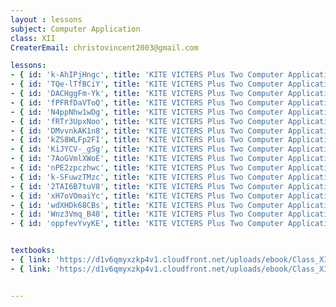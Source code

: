 ```yaml
--- 
layout : lessons 
subject: Computer Application
class: XII
CreaterEmail: christovincent2003@gmail.com

lessons:
- { id: 'k-AhIPjHngc', title: 'KITE VICTERS Plus Two Computer Application Class 01 (First Bell-ഫസ്റ്റ് ബെല്‍)' }
- { id: 'TQe-lTfBCiY', title: 'KITE VICTERS Plus Two Computer Application Class 02 (First Bell-ഫസ്റ്റ് ബെല്‍)' }
- { id: 'DACHggFm-Yk', title: 'KITE VICTERS Plus Two Computer Application Class 03 (First Bell-ഫസ്റ്റ് ബെല്‍)' }
- { id: 'fPFRfDaVToQ', title: 'KITE VICTERS Plus Two Computer Application Class 04 (First Bell-ഫസ്റ്റ് ബെല്‍)' }
- { id: 'N4ppNhw1wDg', title: 'KITE VICTERS Plus Two Computer Application Class 05 (First Bell-ഫസ്റ്റ് ബെല്‍)' }
- { id: 'fRTr3UpxNoo', title: 'KITE VICTERS Plus Two Computer Application Class 06 (First Bell-ഫസ്റ്റ് ബെല്‍)' }
- { id: 'DMvvnkAK1n8', title: 'KITE VICTERS Plus Two Computer Application Class 07 (First Bell-ഫസ്റ്റ് ബെല്‍)' }
- { id: 'kZS8WLFp2FI', title: 'KITE VICTERS Plus Two Computer Application Class 08 (First Bell-ഫസ്റ്റ് ബെല്‍)' }
- { id: 'KiJYCV-_gSg', title: 'KITE VICTERS Plus Two Computer Application Class 09 (First Bell-ഫസ്റ്റ് ബെല്‍)' }
- { id: '7AoGVmlXWoE', title: 'KITE VICTERS Plus Two Computer Application Class 10 (First Bell-ഫസ്റ്റ് ബെല്‍)' }
- { id: 'nPE2zpczhwc', title: 'KITE VICTERS Plus Two Computer Application Class 11 (First Bell-ഫസ്റ്റ് ബെല്‍)' }
- { id: 'k-SFuwzTMzc', title: 'KITE VICTERS Plus Two Computer Application Class 12 (First Bell-ഫസ്റ്റ് ബെല്‍)' }
- { id: '2TAI6B7tuV8', title: 'KITE VICTERS Plus Two Computer Application Class 13 (First Bell-ഫസ്റ്റ് ബെല്‍)' }
- { id: 'xH7oVOmaiYc', title: 'KITE VICTERS Plus Two Computer Application Class 14 (First Bell-ഫസ്റ്റ് ബെല്‍)' }
- { id: 'wdXHDk68CBs', title: 'KITE VICTERS Plus Two Computer Application Class 15 (First Bell-ഫസ്റ്റ് ബെല്‍)' }
- { id: 'Wnz3Vmq_B48', title: 'KITE VICTERS Plus Two Computer Application Class 16 (First Bell-ഫസ്റ്റ് ബെല്‍)' }
- { id: 'oppfevYvyKE', title: 'KITE VICTERS Plus Two Computer Application Class 17 (First Bell-ഫസ്റ്റ് ബെല്‍)' }


textbooks:
- { link: 'https://d1v6qmyxzkp4v1.cloudfront.net/uploads/ebook/Class_XII/MAL_MED/Computer%20Application%20Humanities.pdf', title: 'Computer Application' , medium: 'Malayalam' }
- { link: 'https://d1v6qmyxzkp4v1.cloudfront.net/uploads/ebook/Class_XII/ComputerApplicaton(Humanities)/Humanities.pdf', title: 'Computer Application' , medium: 'English' }


---
```

